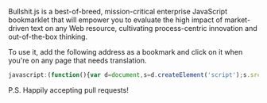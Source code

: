 Bullshit.js is a best-of-breed, mission-critical enterprise JavaScript bookmarklet that will empower you to evaluate the high impact of market-driven text on any Web resource, cultivating process-centric innovation and out-of-the-box thinking.

To use it, add the following address as a bookmark and click on it when you're on any page that needs translation.

```js
javascript:(function(){var d=document,s=d.createElement('script');s.src='https://raw.github.com/mourner/bullshit.js/master/bullshit.js';d.body.appendChild(s);}())
```

P.S. Happily accepting pull requests!
